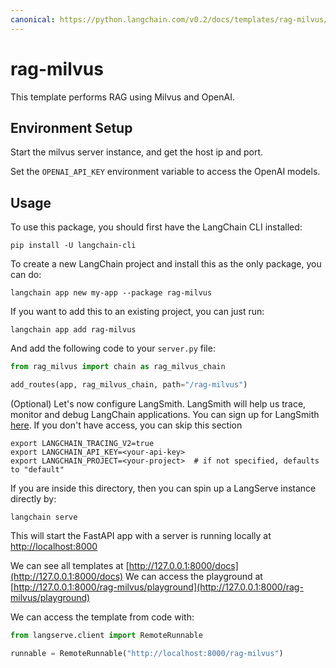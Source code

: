 ```yaml
---
canonical: https://python.langchain.com/v0.2/docs/templates/rag-milvus/
---
```


# rag-milvus

This template performs RAG using Milvus and OpenAI.

## Environment Setup

Start the milvus server instance, and get the host ip and port.

Set the `OPENAI_API_KEY` environment variable to access the OpenAI models.

## Usage

To use this package, you should first have the LangChain CLI installed:

```shell
pip install -U langchain-cli
```

To create a new LangChain project and install this as the only package, you can do:

```shell
langchain app new my-app --package rag-milvus
```

If you want to add this to an existing project, you can just run:

```shell
langchain app add rag-milvus
```

And add the following code to your `server.py` file:
```python
from rag_milvus import chain as rag_milvus_chain

add_routes(app, rag_milvus_chain, path="/rag-milvus")
```

(Optional) Let's now configure LangSmith. 
LangSmith will help us trace, monitor and debug LangChain applications. 
You can sign up for LangSmith [here](https://smith.langchain.com/). 
If you don't have access, you can skip this section


```shell
export LANGCHAIN_TRACING_V2=true
export LANGCHAIN_API_KEY=<your-api-key>
export LANGCHAIN_PROJECT=<your-project>  # if not specified, defaults to "default"
```

If you are inside this directory, then you can spin up a LangServe instance directly by:

```shell
langchain serve
```

This will start the FastAPI app with a server is running locally at 
[http://localhost:8000](http://localhost:8000)

We can see all templates at [http://127.0.0.1:8000/docs](http://127.0.0.1:8000/docs)
We can access the playground at [http://127.0.0.1:8000/rag-milvus/playground](http://127.0.0.1:8000/rag-milvus/playground)  

We can access the template from code with:

```python
from langserve.client import RemoteRunnable

runnable = RemoteRunnable("http://localhost:8000/rag-milvus")
```